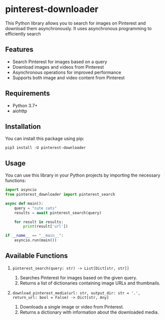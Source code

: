 # pinterest-downloader

This Python library allows you to search for images on Pinterest and download them asynchronously. It uses asynchronous programming to efficiently search

## Features

- Search Pinterest for images based on a query
- Download images and videos from Pinterest
- Asynchronous operations for improved performance
- Supports both image and video content from Pinterest


## Requirements

- Python 3.7+
- aiohttp


## Installation

You can install this package using pip:

```shellscript
pip3 install -U pinterest-downloader
```

## Usage

You can use this library in your Python projects by importing the necessary functions:

```python
import asyncio
from pinterest_downloader import pinterest_search

async def main():
    query = "cute cats"
    results = await pinterest_search(query)

    for result in results:
    	print(result['url'])

if __name__ == "__main__":
    asyncio.run(main())
```

## Available Functions

1. `pinterest_search(query: str) -> List[Dict[str, str]]`

    1. Searches Pinterest for images based on the given query.
    2. Returns a list of dictionaries containing image URLs and thumbnails.

2. `download_pinterest_media(url: str, output_dir: str = '.', return_url: bool = False) -> Dict[str, Any]`

    1. Downloads a single image or video from Pinterest.
    2. Returns a dictionary with information about the downloaded media.
